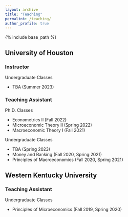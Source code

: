```yaml
---
layout: archive
title: "Teaching"
permalink: /teaching/
author_profile: true
---
```


{% include base_path %}

University of Houston
--

### Instructor

Undergraduate Classes
- TBA (Summer 2023)

### Teaching Assistant

Ph.D. Classes
- Econometrics II (Fall 2022)
- Microeconomic Theory II (Spring 2022)
- Macroeconomic Theory I (Fall 2021)

Undergraduate Classes
- TBA (Spring 2023)
- Money and Banking (Fall 2020, Spring 2021)
- Principles of Macroeconomics (Fall 2020, Spring 2021)

Western Kentucky University
--

### Teaching Assistant

Undergraduate Classes
- Principles of Microeconomics (Fall 2019, Spring 2020)
